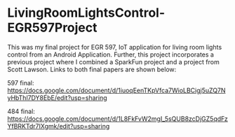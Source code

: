 # LivingRoomLightsControl-EGR597Project

This was my final project for EGR 597, IoT application for living room lights control from an Android Application. Further, this
project incorporates a previous project where I combined a SparkFun project and a project from Scott Lawson. Links to both final papers are 
shown below:


597 final: https://docs.google.com/document/d/1iuoqEenTKpVfca7WioLBCigj5uZQ7NyHbThl7DY8EbE/edit?usp=sharing 

484 final: https://docs.google.com/document/d/1L8FkFvW2mgI_5sQUB8zcDjGZ5qdFzYfBRKTdr7IXgmk/edit?usp=sharing

